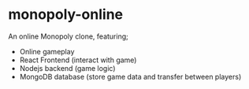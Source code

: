 # monopoly-online
An online Monopoly clone, featuring;
- Online gameplay
- React Frontend (interact with game)
- Nodejs backend (game logic)
- MongoDB database (store game data and transfer between players)
